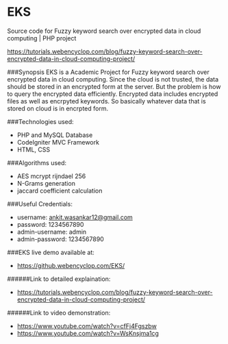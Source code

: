 # EKS
Source code for Fuzzy keyword search over encrypted data in cloud computing | PHP project

https://tutorials.webencyclop.com/blog/fuzzy-keyword-search-over-encrypted-data-in-cloud-computing-project/

###Synopsis
EKS is a Academic Project for Fuzzy keyword search over encrypted data in cloud computing.
Since the cloud is not trusted, the data should be stored in an encrypted form at the server. But the problem is how to query the encrypted data efficiently. Encrypted data includes encrypted files as well as encrpyted keywords. So basically whatever data that is stored on cloud is in encrpted form.

###Technologies used:
* PHP and MySQL Database
* CodeIgniter MVC Framework
* HTML, CSS

###Algorithms used:
* AES mcrypt rijndael 256
* N-Grams generation
* jaccard coefficient calculation

###Useful Credentials:
* username: ankit.wasankar12@gmail.com
* password: 1234567890
* admin-username: admin
* admin-password: 1234567890
 

###EKS live demo available at:
* https://github.webencyclop.com/EKS/

######Link to detailed explaination:
* https://tutorials.webencyclop.com/blog/fuzzy-keyword-search-over-encrypted-data-in-cloud-computing-project/

######Link to video demonstration:
* https://www.youtube.com/watch?v=cfFj4Fgszbw
* https://www.youtube.com/watch?v=WsKnsjma1cg



